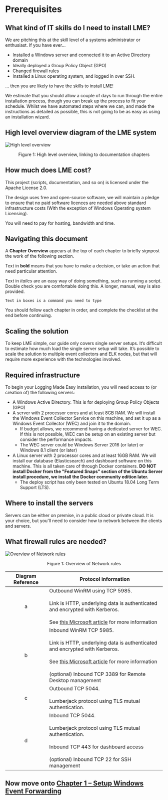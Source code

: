 # Prerequisites


## What kind of IT skills do I need to install LME?


We are pitching this at the skill level of a systems administrator or enthusiast. If you have ever…


* Installed a Windows server and connected it to an Active Directory domain
* Ideally deployed a Group Policy Object (GPO)
* Changed firewall rules
* Installed a Linux operating system, and logged in over SSH.



… then you are likely to have the skills to install LME!

We estimate that you should allow a couple of days to run through the entire installation process, though you can break up the process to fit your schedule. Whilst we have automated steps where we can, and made the instructions as detailed as possible, this is not going to be as easy as using an installation wizard.

## High level overview diagram of the LME system

![High level overview](chapter_overview.jpg)
<p align="center">
Figure 1: High level overview, linking to documentation chapters
</p>

## How much does LME cost?

This project (scripts, documentation, and so on) is licensed under the Apache License 2.0.

The design uses free and open-source software, we will maintain a pledge to ensure that no paid software licences are needed above standard infrastructure costs (With the exception of Windows Operating system Licensing).

You will need to pay for hosting, bandwidth and time.


## Navigating this document

A **Chapter Overview** appears at the top of each chapter to briefly signpost the work of the following section.

Text in **bold** means that you have to make a decision, or take an action that need particular attention.


Text in *italics* are an easy way of doing something, such as running a script. Double check you are comfortable doing this. A longer, manual, way is also provided.


``` Text in boxes is a command you need to type ```


You should follow each chapter in order, and complete the checklist at the end before continuing.

## Scaling the solution
To keep LME simple, our guide only covers single server setups. It’s difficult to estimate how much load the single server setup will take.
It’s possible to scale the solution to multiple event collectors and ELK nodes, but that will require more experience with the technologies involved.

## Required infrastructure

To begin your Logging Made Easy installation, you will need access to (or creation of) the following servers:

* A Windows Active Directory. This is for deploying Group Policy Objects (GPO)
* A server with 2 processor cores and at least 8GB RAM. We will install the Windows Event Collector Service on this machine, and set it up as a Windows Event Collector (WEC) and join it to the domain.
   * If budget allows, we recommend having a dedicated server for WEC. If this is not possible, WEC can be setup on an existing server but consider the performance impacts.
   * The WEC server could be Windows Server 2016 (or later) or Windows 8.1 client (or later)
* A Linux server with 2 processor cores and at least 16GB RAM. We will install our database (Elasticsearch) and dashboard software on this machine. This is all taken care of through Docker containers. **DO NOT install Docker from the "Featured Snaps" section of the Ubuntu Server install procedure, we install the Docker community edition later.**
   * The deploy script has only been tested on Ubuntu 18.04 Long Term Support (LTS).

## Where to install the servers

Servers can be either on premise, in a public cloud or private cloud. It is your choice, but you'll need to consider how to network between the clients and servers.

## What firewall rules are needed?

![Overview of Network rules](troubleshooting-overview.jpg)
<p align="center">
Figure 1: Overview of Network rules
</p>

| Diagram Reference | Protocol information |
| :---: |-------------|
| a | Outbound WinRM using TCP 5985. </br></br> Link is HTTP, underlying data is authenticated and encrypted with Kerberos. </br></br>  See [this Microsoft article](https://docs.microsoft.com/en-us/windows/security/threat-protection/use-windows-event-forwarding-to-assist-in-intrusion-detection) for more information |
| b | Inbound WinRM TCP 5985. </br></br> Link is HTTP, underlying data is authenticated and encrypted with Kerberos. </br></br>  See [this Microsoft article](https://docs.microsoft.com/en-us/windows/security/threat-protection/use-windows-event-forwarding-to-assist-in-intrusion-detection) for more information </br></br> (optional) Inbound TCP 3389 for Remote Desktop management |
| c | Outbound TCP 5044. </br></br> Lumberjack protocol using TLS mutual authentication. |
| d | Inbound TCP 5044. </br> </br> Lumberjack protocol using TLS mutual authentication. </br></br> Inbound TCP 443 for dashboard access </br></br> (optional) Inbound TCP 22 for SSH management |

## Now move onto [Chapter 1 – Setup Windows Event Forwarding](chapter1.md)
